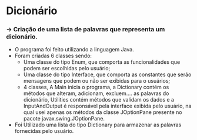 # Dicionário
### -> Criação de uma lista de palavras que representa um dicionário.

- O programa foi feito utilizando a linguagem Java.
- Foram criadas 6 classes sendo:
   - Uma classe do tipo Enum, que comporta as funcionalidades que podem ser escolhidas pelo usuário;
   - Uma classe do tipo Interface, que comporta as constantes que serão mensagens que podem ou não ser exibidas para o usuários;
   - 4 classes, A Main inicia o programa, a Dictionary contém os métodos que alteram, adicionam, excluem.... as palavras do dicionário, Utilities contém métodos que validam os dados e a InputAndOutput é responsável pela interface exibida pelo usuário, na qual usei apenas os métodos da classe JOptionPane presente no pacote javax.swing.JOptionPane.
- Foi Utilizado uma lista do tipo Dictionary para armazenar as palavras fornecidas pelo usuário.
